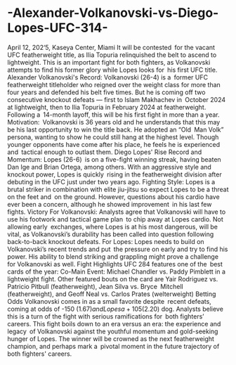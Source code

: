 # -Alexander-Volkanovski-vs-Diego-Lopes-UFC-314-

April 12, 202‘5, Kaseya Center, Miami It will be contested for the vacant UFC featherweight title, as Ilia Topuria relinquished the belt to ascend to lightweight. This is an important fight for both fighters, as Volkanovski attempts to find his former glory while Lopes looks for his first UFC title.
Alexander Volkanovski's
Record: Volkanovski (26-4) is a former UFC featherweight titleholder who reigned over the weight class for more than four years and defended his belt five times. But he is coming off two consecutive knockout defeats — first to Islam Makhachev in October 2024 at lightweight, then to Ilia Topuria in February 2024 at featherweight. Following a 14-month layoff, this will be his first fight in more than a year.
Motivation: Volkanovski is 36 years old and he understands that this may be his last opportunity to win the title back. He adopted an “Old Man Volk” persona, wanting to show he could still hang at the highest level. Though younger opponents have come after his place, he feels he is experienced and tactical enough to outlast them.
Diego Lopes' Rise
Record and Momentum: Lopes (26-6) is on a five-fight winning streak, having beaten Dan Ige and Brian Ortega, among others. With an aggressive style and knockout power, Lopes is quickly rising in the featherweight division after debuting in the UFC just under two years ago.
Fighting Style: Lopes is a brutal striker in combination with elite jiu-jitsu so expect Lopes to be a threat on the feet and on the ground. However, questions about his cardio have ever been a concern, although he showed improvement in his last few fights.
Victory
For Volkanovski: Analysts agree that Volkanovski will have to use his footwork and tactical game plan to chip away at Lopes cardio. Not allowing early exchanges, where Lopes is at his most dangerous, will be vital, as Volkanovski’s durability has been called into question following back-to-back knockout defeats.
For Lopes: Lopes needs to build on Volkanovski’s recent trends and put the pressure on early and try to find his power. His ability to blend striking and grappling might prove a challenge for Volkanovski as well.
Fight Highlights
UFC 284 features one of the best cards of the year:
Co-Main Event: Michael Chandler vs. Paddy Pimblett in a lightweight fight.
Other featured bouts on the card are Yair Rodriguez vs. Patricio Pitbull (featherweight), Jean Silva vs. Bryce Mitchell (featherweight), and Geoff Neal vs. Carlos Prates (welterweight)
Betting Odds
Volkanovski comes in as a small favorite despite recent defeats, coming at odds of -150 ($1.67) and Lopes a +105 ($2.20) dog. Analysts believe this is a turn of the fight with serious ramifications for both fighters’ careers.
This fight boils down to an era versus an era: the experience and legacy of Volkanovski against the youthful momentum and gold-seeking hunger of Lopes. The winner will be crowned as the next featherweight champion, and perhaps mark a pivotal moment in the future trajectory of both fighters' careers.

